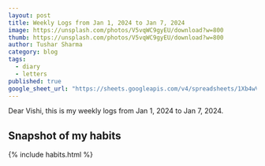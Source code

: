```yaml
---
layout: post
title: Weekly Logs from Jan 1, 2024 to Jan 7, 2024
image: https://unsplash.com/photos/V5vqWC9gyEU/download?w=800
thumb: https://unsplash.com/photos/V5vqWC9gyEU/download?w=800
author: Tushar Sharma
category: blog
tags:
  - diary
  - letters
published: true
google_sheet_url: "https://sheets.googleapis.com/v4/spreadsheets/1Xb4wV0AOQiGWwXaciIBX-rkFebzg8DlAcRcClshyAnA/values/Habits!A9:T17?alt=json&key=AIzaSyCgYRKf_apK3TUSYGO9WhQ5dN-ukY4H0gw"
---
```


Dear Vishi, this is my weekly logs from Jan 1, 2024 to Jan 7, 2024.<!-- truncate_here -->

## Snapshot of my habits

{% include habits.html %}